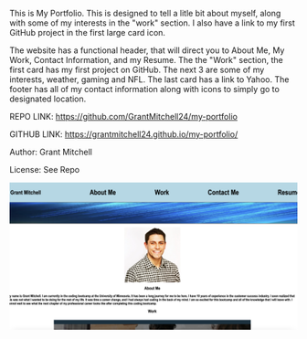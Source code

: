 This is My Portfolio. This is designed to tell a litle bit about myself, along with some of my interests in the "work" section. I also have a link to my first GitHub project in the first large card icon. 

The website has a functional header, that will direct you to About Me, My Work, Contact Information, and my Resume. The the "Work" section, the first card has my first project on GitHub. The next 3 are some of my interests, weather, gaming and NFL. The last card has a link to Yahoo. The footer has all of my contact information along with icons to simply go to designated location.

REPO LINK:
https://github.com/GrantMitchell24/my-portfolio 

GITHUB LINK:
https://grantmitchell24.github.io/my-portfolio/

Author: Grant Mitchell

License: See Repo

![Preview image](./Assets/images/portfolio-screenshot.png)
